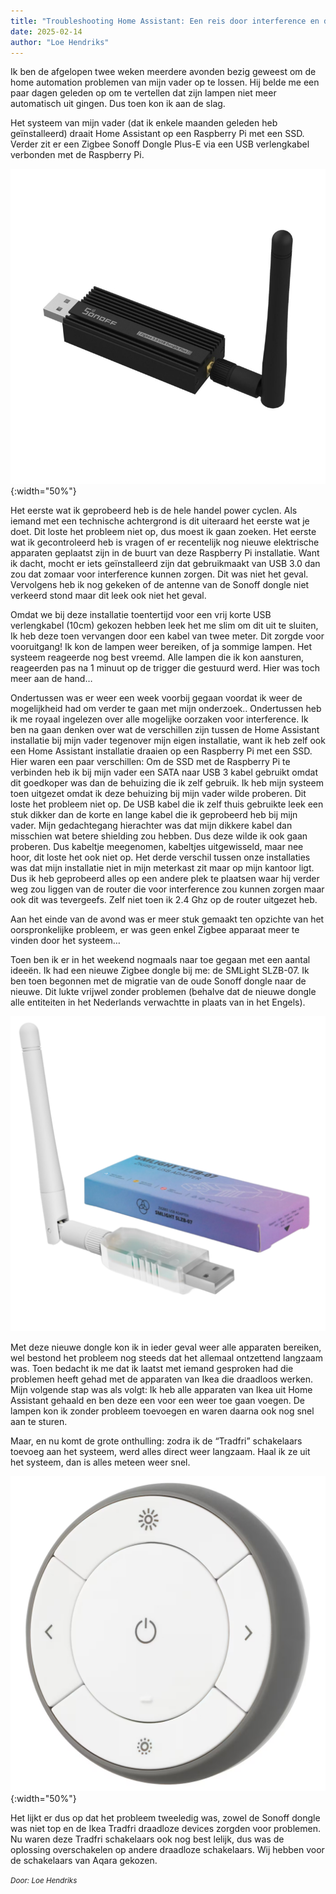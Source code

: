 ```yaml
---
title: "Troubleshooting Home Assistant: Een reis door interference en dongles"
date: 2025-02-14
author: "Loe Hendriks"
---
```

Ik ben de afgelopen twee weken meerdere avonden bezig geweest om de home automation problemen van mijn vader op te lossen. Hij belde me een paar dagen geleden op om te vertellen dat zijn lampen niet meer automatisch uit gingen. Dus toen kon ik aan de slag.

Het systeem van mijn vader (dat ik enkele maanden geleden heb geïnstalleerd) draait Home Assistant op een Raspberry Pi met een SSD. Verder zit er een Zigbee Sonoff Dongle Plus-E via een USB verlengkabel verbonden met de Raspberry Pi.

![Photo of Zigbee Sonoff Dongle Plus-E](/images/sonoff.jpg){:width="50%"}

Het eerste wat ik geprobeerd heb is de hele handel power cyclen. Als iemand met een technische achtergrond is dit uiteraard het eerste wat je doet. Dit loste het probleem niet op, dus moest ik gaan zoeken. Het eerste wat ik gecontroleerd heb is vragen of er recentelijk nog nieuwe elektrische apparaten geplaatst zijn in de buurt van deze Raspberry Pi installatie. Want ik dacht, mocht er iets geïnstalleerd zijn dat gebruikmaakt van USB 3.0 dan zou dat zomaar voor interference kunnen zorgen. Dit was niet het geval. Vervolgens heb ik nog gekeken of de antenne van de Sonoff dongle niet verkeerd stond maar dit leek ook niet het geval.

Omdat we bij deze installatie toentertijd voor een vrij korte USB verlengkabel (10cm) gekozen hebben leek het me slim om dit uit te sluiten, Ik heb deze toen vervangen door een kabel van twee meter. Dit zorgde voor vooruitgang! Ik kon de lampen weer bereiken, of ja sommige lampen. Het systeem reageerde nog best vreemd. Alle lampen die ik kon aansturen, reageerden pas na 1 minuut op de trigger die gestuurd werd. Hier was toch meer aan de hand…

Ondertussen was er weer een week voorbij gegaan voordat ik weer de mogelijkheid had om verder te gaan met mijn onderzoek.. Ondertussen heb ik me royaal ingelezen over alle mogelijke oorzaken voor interference. Ik ben na gaan denken over wat de verschillen zijn tussen de Home Assistant installatie bij mijn vader tegenover mijn eigen installatie, want ik heb zelf ook een Home Assistant installatie draaien op een Raspberry Pi met een SSD. Hier waren een paar verschillen: 
Om de SSD met de Raspberry Pi te verbinden heb ik bij mijn vader een SATA naar USB 3 kabel gebruikt omdat dit goedkoper was dan de behuizing die ik zelf gebruik. Ik heb mijn systeem toen uitgezet omdat ik deze behuizing bij mijn vader wilde proberen. Dit loste het probleem niet op. 
De USB kabel die ik zelf thuis gebruikte leek een stuk dikker dan de korte en lange kabel die ik geprobeerd heb bij mijn vader. Mijn gedachtegang hierachter was dat mijn dikkere kabel dan misschien wat betere shielding zou hebben. Dus deze wilde ik ook gaan proberen. Dus kabeltje meegenomen, kabeltjes uitgewisseld, maar nee hoor, dit loste het ook niet op.
Het derde verschil tussen onze installaties was dat mijn installatie niet in mijn meterkast zit maar op mijn kantoor ligt. Dus ik heb geprobeerd alles op een andere plek te plaatsen waar hij verder weg zou liggen van de router die voor interference zou kunnen zorgen maar ook dit was tevergeefs. Zelf niet toen ik 2.4 Ghz op de router uitgezet heb.


Aan het einde van de avond was er meer stuk gemaakt ten opzichte van het oorspronkelijke probleem, er was geen enkel Zigbee apparaat meer te vinden door het systeem…

Toen ben ik er in het weekend nogmaals naar toe gegaan met een aantal ideeën. Ik had een nieuwe Zigbee dongle bij me: de SMLight SLZB-07. Ik ben toen begonnen met de migratie van de oude Sonoff dongle naar de nieuwe. Dit lukte vrijwel zonder problemen (behalve dat de nieuwe dongle alle entiteiten in het Nederlands verwachtte in plaats van in het Engels).

![Photo of SMLight SLZB-07](/images/SLZB-07.png)

Met deze nieuwe dongle kon ik in ieder geval weer alle apparaten bereiken, wel bestond het probleem nog steeds dat het allemaal ontzettend langzaam was. Toen bedacht ik me dat ik laatst met iemand gesproken had die problemen heeft gehad met de apparaten van Ikea die draadloos werken. Mijn volgende stap was als volgt: Ik heb alle apparaten van Ikea uit Home Assistant gehaald en ben deze een voor een weer toe gaan voegen. De lampen kon ik zonder probleem toevoegen en waren daarna ook nog snel aan te sturen. 

Maar, en nu komt de grote onthulling: zodra ik de “Tradfri” schakelaars toevoeg aan het systeem, werd alles direct weer langzaam. Haal ik ze uit het systeem, dan is alles meteen weer snel.

![Photo of SMLight SLZB-07](/images/tradfri.png){:width="50%"}

Het lijkt er dus op dat het probleem tweeledig was, zowel de Sonoff dongle was niet top en de Ikea Tradfri draadloze devices zorgden voor problemen. Nu waren deze Tradfri schakelaars ook nog best lelijk, dus was de oplossing overschakelen op andere draadloze schakelaars. Wij hebben voor de schakelaars van Aqara gekozen.

<em><small>Door: Loe Hendriks</small></em>